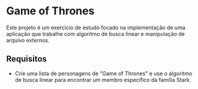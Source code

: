 # Game of Thrones

Este projeto é um exercício de estudo focado na implementação de uma aplicação que trabalhe com algoritmo de busca linear e manipulação de arquivo externos.

## Requisitos

- Crie uma lista de personagens de "Game of Thrones" e use o algoritmo de busca linear para encontrar um membro específico da família Stark.